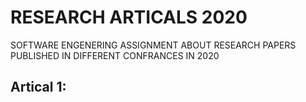 # RESEARCH ARTICALS 2020
SOFTWARE ENGENERING ASSIGNMENT ABOUT RESEARCH PAPERS PUBLISHED IN DIFFERENT CONFRANCES IN 2020
## Artical 1:
